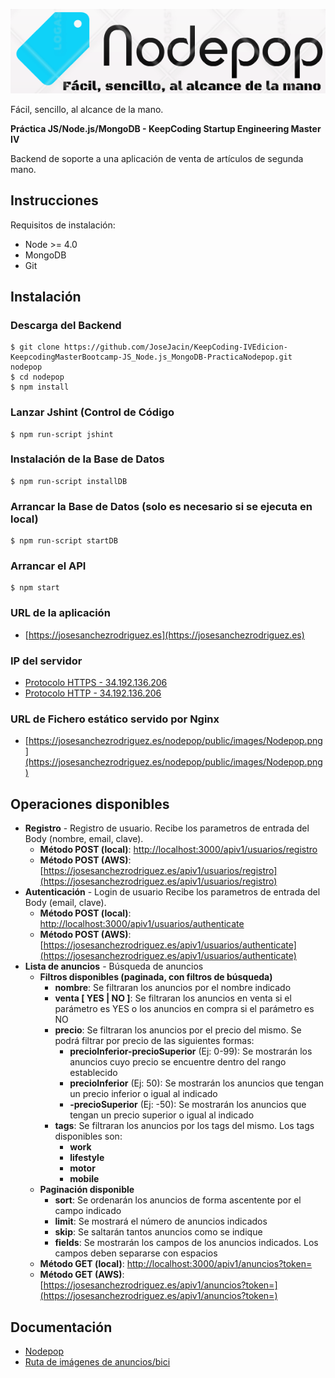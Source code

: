 ![Nodemon Logo](./public/images/Nodepop.png)

Fácil, sencillo, al alcance de la mano.


**Práctica JS/Node.js/MongoDB - KeepCoding Startup Engineering Master IV**

Backend de soporte a una aplicación de venta de artículos de segunda mano.

## Instrucciones
Requisitos de instalación:
- Node >= 4.0
- MongoDB
- Git

## Instalación
### Descarga del Backend
	$ git clone https://github.com/JoseJacin/KeepCoding-IVEdicion-KeepcodingMasterBootcamp-JS_Node.js_MongoDB-PracticaNodepop.git nodepop
	$ cd nodepop
	$ npm install
	
### Lanzar Jshint (Control de Código
	$ npm run-script jshint

### Instalación de la Base de Datos
	$ npm run-script installDB

### Arrancar la Base de Datos (solo es necesario si se ejecuta en local)
	$ npm run-script startDB

### Arrancar el API
	$ npm start

### URL de la aplicación
  * [https://josesanchezrodriguez.es](https://josesanchezrodriguez.es)

### IP del servidor
  * [Protocolo HTTPS - 34.192.136.206](https://34.192.136.206)
  * [Protocolo HTTP - 34.192.136.206](http://34.192.136.206)

### URL de Fichero estático servido por Nginx
  * [https://josesanchezrodriguez.es/nodepop/public/images/Nodepop.png](https://josesanchezrodriguez.es/nodepop/public/images/Nodepop.png)

## Operaciones disponibles
- **Registro** - Registro de usuario. Recibe los parametros de entrada del Body (nombre, email, clave).
    - **Método POST (local)**: [http://localhost:3000/apiv1/usuarios/registro](http://localhost:3000/apiv1/usuarios/registro)
    - **Método POST (AWS)**: [https://josesanchezrodriguez.es/apiv1/usuarios/registro](https://josesanchezrodriguez.es/apiv1/usuarios/registro)
- **Autenticación** - Login de usuario Recibe los parametros de entrada del Body (email, clave).
    - **Método POST (local)**: [http://localhost:3000/apiv1/usuarios/authenticate](http://localhost:3000/apiv1/usuarios/authenticate)
    - **Método POST (AWS)**: [https://josesanchezrodriguez.es/apiv1/usuarios/authenticate](https://josesanchezrodriguez.es/apiv1/usuarios/authenticate)
- **Lista de anuncios** - Búsqueda de anuncios
    - **Filtros disponibles (paginada, con filtros de búsqueda)**
        * **nombre**: Se filtraran los anuncios por el nombre indicado
        * **venta [ YES | NO ]**: Se filtraran los anuncios en venta si el parámetro es YES o los anuncios en compra si el parámetro es NO
        * **precio**: Se filtraran los anuncios por el precio del mismo. Se podrá filtrar por precio de las siguientes formas:
            * **precioInferior-precioSuperior** (Ej: 0-99): Se mostrarán los anuncios cuyo precio se encuentre dentro del rango establecido 
            * **precioInferior** (Ej: 50): Se mostrarán los anuncios que tengan un precio inferior o igual al indicado
            * **-precioSuperior** (Ej: -50): Se mostrarán los anuncios que tengan un precio superior o igual al indicado
        * **tags**: Se filtraran los anuncios por los tags del mismo. Los tags disponibles son:
            * **work**
            * **lifestyle**
            * **motor**
            * **mobile**
    - **Paginación disponible**
        * **sort**: Se ordenarán los anuncios de forma ascentente por el campo indicado
        * **limit**: Se mostrará el número de anuncios indicados
        * **skip**: Se saltarán tantos anuncios como se indique
        * **fields**: Se mostrarán los campos de los anuncios indicados. Los campos deben separarse con espacios
    - **Método GET (local)**: [http://localhost:3000/apiv1/anuncios?token=](http://localhost:3000/apiv1/anuncios?token=)
    - **Método GET (AWS)**: [https://josesanchezrodriguez.es/apiv1/anuncios?token=](https://josesanchezrodriguez.es/apiv1/anuncios?token=)

## Documentación
  * [Nodepop](https://github.com/JoseJacin/KeepCoding-IVEdicion-KeepcodingMasterBootcamp-JS_Node.js_MongoDB-PracticaNodepop/blob/master/README.md)
  * [Ruta de imágenes de anuncios/bici](https://github.com/JoseJacin/KeepCoding-IVEdicion-KeepcodingMasterBootcamp-JS_Node.js_MongoDB-PracticaNodepop/blob/master/public/images/Anuncios/bici.jpg)

